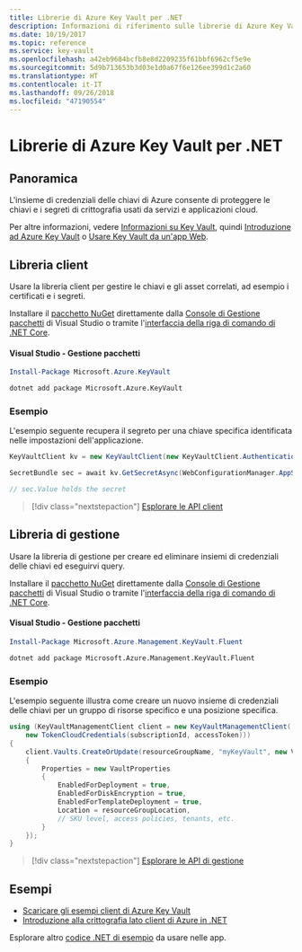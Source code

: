 ```yaml
---
title: Librerie di Azure Key Vault per .NET
description: Informazioni di riferimento sulle librerie di Azure Key Vault per .NET
ms.date: 10/19/2017
ms.topic: reference
ms.service: key-vault
ms.openlocfilehash: a42eb9684bcfb8e8d2209235f61bbf6962cf5e9e
ms.sourcegitcommit: 5d9b713653b3d03e1d0a67f6e126ee399d1c2a60
ms.translationtype: HT
ms.contentlocale: it-IT
ms.lasthandoff: 09/26/2018
ms.locfileid: "47190554"
---
```

# <a name="azure-key-vault-libraries-for-net"></a>Librerie di Azure Key Vault per .NET

## <a name="overview"></a>Panoramica

L'insieme di credenziali delle chiavi di Azure consente di proteggere le chiavi e i segreti di crittografia usati da servizi e applicazioni cloud.

Per altre informazioni, vedere [Informazioni su Key Vault](/azure/key-vault/key-vault-whatis), quindi [Introduzione ad Azure Key Vault](/azure/key-vault/key-vault-get-started) o [Usare Key Vault da un'app Web](/azure/key-vault/key-vault-use-from-web-application).

## <a name="client-library"></a>Libreria client

Usare la libreria client per gestire le chiavi e gli asset correlati, ad esempio i certificati e i segreti.

Installare il [pacchetto NuGet](https://www.nuget.org/packages/Microsoft.Azure.KeyVault) direttamente dalla [Console di Gestione pacchetti][PackageManager] di Visual Studio o tramite l'[interfaccia della riga di comando di .NET Core][DotNetCLI].

#### <a name="visual-studio-package-manager"></a>Visual Studio - Gestione pacchetti

```powershell
Install-Package Microsoft.Azure.KeyVault
```

```bash
dotnet add package Microsoft.Azure.KeyVault
```

### <a name="example"></a>Esempio

L'esempio seguente recupera il segreto per una chiave specifica identificata nelle impostazioni dell'applicazione.

```csharp
KeyVaultClient kv = new KeyVaultClient(new KeyVaultClient.AuthenticationCallback(securityToken));

SecretBundle sec = await kv.GetSecretAsync(WebConfigurationManager.AppSettings["SecretUri"]);

// sec.Value holds the secret
```

> [!div class="nextstepaction"]
> [Esplorare le API client](/dotnet/api/overview/azure/keyvault/client)

## <a name="management-library"></a>Libreria di gestione

Usare la libreria di gestione per creare ed eliminare insiemi di credenziali delle chiavi ed eseguirvi query.

Installare il [pacchetto NuGet](https://www.nuget.org/packages/Microsoft.Azure.Management.KeyVault.Fluent) direttamente dalla [Console di Gestione pacchetti][PackageManager] di Visual Studio o tramite l'[interfaccia della riga di comando di .NET Core][DotNetCLI].

#### <a name="visual-studio-package-manager"></a>Visual Studio - Gestione pacchetti

```powershell
Install-Package Microsoft.Azure.Management.KeyVault.Fluent
```

```bash
dotnet add package Microsoft.Azure.Management.KeyVault.Fluent
```

### <a name="example"></a>Esempio

L'esempio seguente illustra come creare un nuovo insieme di credenziali delle chiavi per un gruppo di risorse specifico e una posizione specifica.

```csharp
using (KeyVaultManagementClient client = new KeyVaultManagementClient(
    new TokenCloudCredentials(subscriptionId, accessToken)))
{
    client.Vaults.CreateOrUpdate(resourceGroupName, "myKeyVault", new VaultCreateOrUpdateParameters
    {
        Properties = new VaultProperties
        {
            EnabledForDeployment = true,
            EnabledForDiskEncryption = true,
            EnabledForTemplateDeployment = true,
            Location = resourceGroupLocation,
            // SKU level, access policies, tenants, etc.
        }
    });
}
```

> [!div class="nextstepaction"]
> [Esplorare le API di gestione](/dotnet/api/overview/azure/keyvault/management)

## <a name="samples"></a>Esempi

* [Scaricare gli esempi client di Azure Key Vault](https://www.microsoft.com/download/details.aspx?id=45343)
* [Introduzione alla crittografia lato client di Azure in .NET](https://azure.microsoft.com/resources/samples/storage-dotnet-client-side-encryption/)


Esplorare altro [codice .NET di esempio](https://azure.microsoft.com/resources/samples/?platform=dotnet) da usare nelle app.

[PackageManager]: https://docs.microsoft.com/nuget/tools/package-manager-console
[DotNetCLI]: https://docs.microsoft.com/dotnet/core/tools/dotnet-add-package
